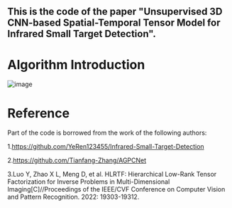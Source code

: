 ## This is the code of the paper "Unsupervised 3D CNN-based Spatial-Temporal Tensor Model for Infrared Small Target Detection".
# Algorithm Introduction
![image]()
# Reference
Part of the code is borrowed from the work of the following authors:

1.https://github.com/YeRen123455/Infrared-Small-Target-Detection

2.https://github.com/Tianfang-Zhang/AGPCNet

3.Luo Y, Zhao X L, Meng D, et al. HLRTF: Hierarchical Low-Rank Tensor Factorization for Inverse Problems in Multi-Dimensional Imaging[C]//Proceedings of the IEEE/CVF Conference on Computer Vision and Pattern Recognition. 2022: 19303-19312.
